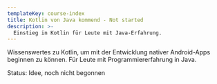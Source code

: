 ```yaml
---
templateKey: course-index
title: Kotlin von Java kommend - Not started
description: >-
  Einstieg in Kotlin für Leute mit Java-Erfahrung.
---
```


Wissenswertes zu Kotlin, um mit der Entwicklung nativer
Android-Apps beginnen zu können. Für Leute mit Programmiererfahrung
in Java.

Status: Idee, noch nicht begonnen
